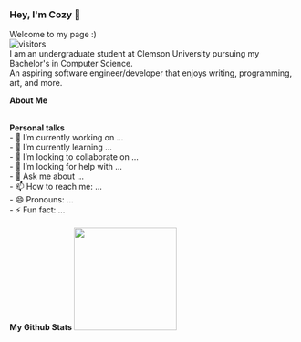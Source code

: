 ### Hey, I'm Cozy 👋
Welcome to my page :)<br>
![visitors](https://visitor-badge.glitch.me/badge?page_id=${chris-cozy})<!--visitors to my account --><br>
I am an undergraduate student at Clemson University pursuing my Bachelor's in Computer Science. <br>
An aspiring software engineer/developer that enjoys writing, programming, art, and more.

<b>About Me </b> 

<br>
<b>Personal talks</b> 
<br>
- 🔭 I’m currently working on ... <br>
- 🌱 I’m currently learning ... <br>
- 👯 I’m looking to collaborate on ... <br>
- 🤔 I’m looking for help with ... <br>
- 💬 Ask me about ... <br>
- 📫 How to reach me: ... <br>
- 😄 Pronouns: ... <br>
- ⚡ Fun fact: ... <br>

<br>
<b> My Github Stats</b>
<img height="180em" src="https://github-readme-stats.vercel.app/api?username=chris-cozy&show_icons=true&hide_border=true&&count_private=true&include_all_commits=true" />

<!--
**chris-cozy/chris-cozy** is a ✨ _special_ ✨ repository because its `README.md` (this file) appears on your GitHub profile.
-->
